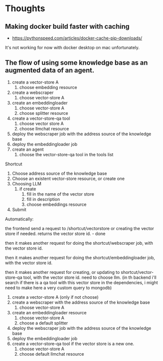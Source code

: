 # Thoughts

## Making docker build faster with caching

- <https://pythonspeed.com/articles/docker-cache-pip-downloads/>

It's not working for now with docker desktop on mac unfortunately.


## The flow of using some knowledge base as an augmented data of an agent.

1. create a vector-store A
   1. choose embedding resource
2. create a webscraper
   1. choose vector-store A
3. create an embeddingloader
   1. choose vector-store A
   2. choose splitter resource
4. create a vector-store-qa tool
   1. choose vector store A
   2. choose llmchat resource
5. deploy the webscraper job with the address source of the knowledge base
6. deploy the embeddingloader job
7. create an agent
   1. choose the vector-store-qa tool in the tools list


Shortcut

1. Choose address source of the knowledge base
2. Choose an existent vector-store resource, or create one
3. Choosing LLM
   1. if create
      1. fill in the name of the vector store
      2. fill in description
      3. choose embeddings resource
4. Submit

Automatically:

the frontend send a request to /shortcut/vectorstore or creating the vector store if needed. returns the vector store id. - done

then it makes another request for doing the shortcut/webscraper job, with the vector store id.

then it makes another request for doing the shortcut/embeddingloader job, with the vector store id.

then it makes another request for creating, or updating to shortcut/vector-store-qa tool, with the vector store id. need to choose llm. (in th backend i'll search if there is a qa tool with this vector store in the dependencies, i might need to make here a very custom query to mongodb)


1. create a vector-store A (only if not choose)
2. create a webscraper with the address source of the knowledge base
    1. choose vector-store A
3. create an embeddingloader resource
   1. choose vector-store A
   2. choose a default splitter
4. deploy the webscraper job with the address source of the knowledge base
5. deploy the embeddingloader job
6. create a vector-store-qa tool if the vector store is a new one.
   1. choose vector-store A
   2. choose default llmchat resource

